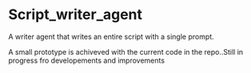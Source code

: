 # Script_writer_agent

A writer agent that writes an entire script with a single prompt.

A small prototype is achiveved with the current code in the repo..Still in progress fro developements and improvements
